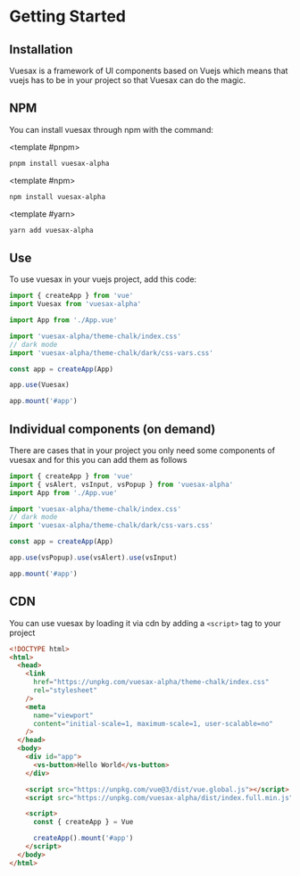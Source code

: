 # Getting Started

<card>

## Installation

Vuesax is a framework of UI components based on Vuejs which means that vuejs has to be in your project so that Vuesax can do the magic.

</card>

<card>

## NPM

You can install vuesax through npm with the command:

<command>

<template #pnpm>

```bash
pnpm install vuesax-alpha
```

</template>

<template #npm>

```bash
npm install vuesax-alpha
```

</template>

<template #yarn>

```bash
yarn add vuesax-alpha
```

</template>

</command>

</card>

<card>

## Use

To use vuesax in your vuejs project, add this code:

<command>

```ts
import { createApp } from 'vue'
import Vuesax from 'vuesax-alpha'

import App from './App.vue'

import 'vuesax-alpha/theme-chalk/index.css'
// dark mode
import 'vuesax-alpha/theme-chalk/dark/css-vars.css'

const app = createApp(App)

app.use(Vuesax)

app.mount('#app')
```

</command>

</card>

<card>

## Individual components (on demand)

There are cases that in your project you only need some components of vuesax and for this you can add them as follows

<command>

```ts
import { createApp } from 'vue'
import { vsAlert, vsInput, vsPopup } from 'vuesax-alpha'
import App from './App.vue'

import 'vuesax-alpha/theme-chalk/index.css'
// dark mode
import 'vuesax-alpha/theme-chalk/dark/css-vars.css'

const app = createApp(App)

app.use(vsPopup).use(vsAlert).use(vsInput)

app.mount('#app')
```

</command>

</card>

<card>

## CDN

You can use vuesax by loading it via cdn by adding a `<script>` tag to your project

<command>

```html
<!DOCTYPE html>
<html>
  <head>
    <link
      href="https://unpkg.com/vuesax-alpha/theme-chalk/index.css"
      rel="stylesheet"
    />
    <meta
      name="viewport"
      content="initial-scale=1, maximum-scale=1, user-scalable=no"
    />
  </head>
  <body>
    <div id="app">
      <vs-button>Hello World</vs-button>
    </div>

    <script src="https://unpkg.com/vue@3/dist/vue.global.js"></script>
    <script src="https://unpkg.com/vuesax-alpha/dist/index.full.min.js"></script>

    <script>
      const { createApp } = Vue

      createApp().mount('#app')
    </script>
  </body>
</html>
```

</command>

</card>
